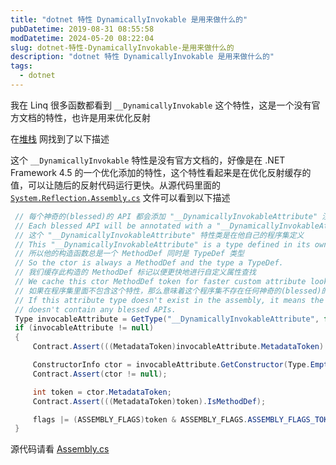 ```yaml
---
title: "dotnet 特性 DynamicallyInvokable 是用来做什么的"
pubDatetime: 2019-08-31 08:55:58
modDatetime: 2024-05-20 08:22:04
slug: dotnet-特性-DynamicallyInvokable-是用来做什么的
description: "dotnet 特性 DynamicallyInvokable 是用来做什么的"
tags:
  - dotnet
---
```





我在 Linq 很多函数都看到 `__DynamicallyInvokable` 这个特性，这是一个没有官方文档的特性，也许是用来优化反射

<!--more-->


<!-- CreateTime:2019/8/31 16:55:58 -->


在[堆栈](https://stackoverflow.com/a/12552079/6116637) 网找到了以下描述

这个 `__DynamicallyInvokable` 特性是没有官方文档的，好像是在 .NET Framework 4.5 的一个优化添加的特性，这个特性看起来是在优化反射缓存的值，可以让随后的反射代码运行更快。从源代码里面的 [`System.Reflection.Assembly.cs`](https://referencesource.microsoft.com/#mscorlib/system/reflection/assembly.cs,1282) 文件可以看到以下描述

```csharp
 // 每个神奇的(blessed)的 API 都会添加 "__DynamicallyInvokableAttribute" 注释
 // Each blessed API will be annotated with a "__DynamicallyInvokableAttribute".
 // 这个 "__DynamicallyInvokableAttribute" 特性类是在他自己的程序集定义
 // This "__DynamicallyInvokableAttribute" is a type defined in its own assembly.
 // 所以他的构造函数总是一个 MethodDef 同时是 TypeDef 类型
 // So the ctor is always a MethodDef and the type a TypeDef.
 // 我们缓存此构造的 MethodDef 标记以便更快地进行自定义属性查找
 // We cache this ctor MethodDef token for faster custom attribute lookup.
 // 如果在程序集里面不包含这个特性，那么意味着这个程序集不存在任何神奇的(blessed)的 API 方法
 // If this attribute type doesn't exist in the assembly, it means the assembly
 // doesn't contain any blessed APIs.
 Type invocableAttribute = GetType("__DynamicallyInvokableAttribute", false);
 if (invocableAttribute != null)
 {
     Contract.Assert(((MetadataToken)invocableAttribute.MetadataToken).IsTypeDef);

     ConstructorInfo ctor = invocableAttribute.GetConstructor(Type.EmptyTypes);
     Contract.Assert(ctor != null);

     int token = ctor.MetadataToken;
     Contract.Assert(((MetadataToken)token).IsMethodDef);

     flags |= (ASSEMBLY_FLAGS)token & ASSEMBLY_FLAGS.ASSEMBLY_FLAGS_TOKEN_MASK;
 }
```

源代码请看 [Assembly.cs](https://referencesource.microsoft.com/#mscorlib/system/reflection/assembly.cs,1282)	

